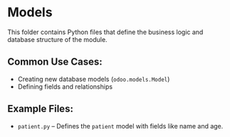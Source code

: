 # Models

This folder contains Python files that define the business logic and database structure of the module.

## Common Use Cases:

- Creating new database models (`odoo.models.Model`)
- Defining fields and relationships

## Example Files:

- `patient.py` – Defines the `patient` model with fields like name and age.  
